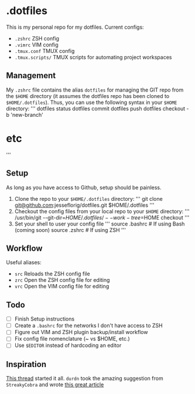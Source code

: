 # .dotfiles

This is my personal repo for my dotfiles. Current configs:

 - `.zshrc` ZSH config
 - `.vimrc` VIM config
 - `.tmux.conf` TMUX config
 - `.tmux.scripts/` TMUX scripts for automating project workspaces

## Management

My `.zshrc` file contains the alias `dotfiles` for managing the GIT repo from the `$HOME` directory (it assumes the dotfiles repo has been cloned to `$HOME/.dotfiles`). Thus, you can use the following syntax in your `$HOME` directory:
  '''
  dotfiles status
  dotfiles commit
  dotfiles push
  dotfiles checkout -b 'new-branch'
  # etc
  '''

## Setup

As long as you have access to Github, setup should be painless.

  1. Clone the repo to your `$HOME/.dotfiles` directory:
  '''
  git clone git@github.com:jesseflorig/dotfiles.git $HOME/.dotfiles
  '''
  2. Checkout the config files from your local repo to your `$HOME` directory:
  '''
  /usr/bin/git --git-dir=$HOME/.dotfiles/ --work-tree=$HOME checkout
  '''
  3. Set your shell to user your config file
  '''
  source .bashrc # If using Bash (coming soon)
  source .zshrc  # If using ZSH
  '''

## Workflow

Useful aliases:

  - `src` Reloads the ZSH config file
  - `zrc` Open the ZSH config file for editing
  - `vrc` Open the VIM config file for editing

## Todo

 - [ ] Finish Setup instructions
 - [ ] Create a `.bashrc` for the networks I don't have access to ZSH
 - [ ] Figure out VIM and ZSH plugin backup/install workflow
 - [ ] Fix config file nomenclature (~ vs $HOME, etc.)
 - [ ] Use `$EDITOR` instead of hardcoding an editor

## Inspiration

[This thread](https://news.ycombinator.com/item?id=11070797) started it all. `durdn` took the amazing suggestion from `StreakyCobra` and wrote [this great article](https://developer.atlassian.com/blog/2016/02/best-way-to-store-dotfiles-git-bare-repo/)

